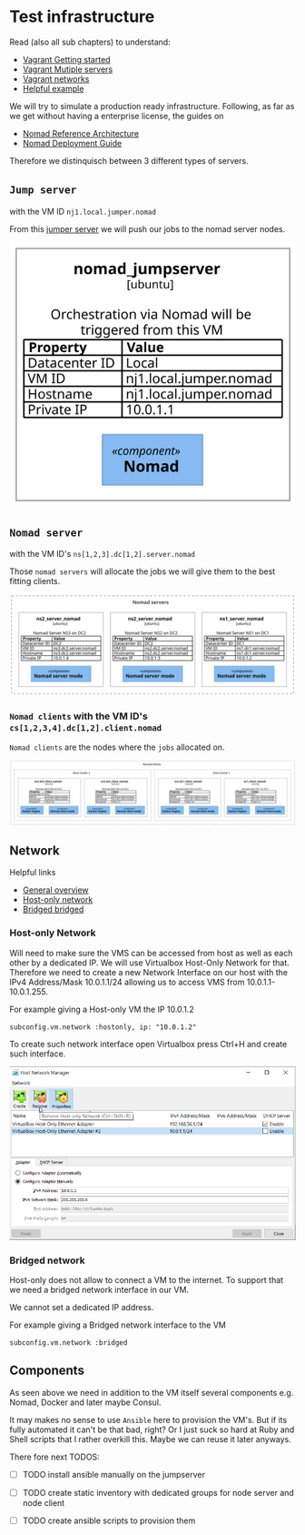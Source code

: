# Test infrastructure

Read (also all sub chapters) to understand:
 * [Vagrant Getting started](https://learn.hashicorp.com/collections/vagrant/getting-started)
 * [Vagrant Mutiple servers](https://www.vagrantup.com/docs/multi-machine)
 * [Vagrant networks](https://www.vagrantup.com/docs/networking)
 * [Helpful example](https://manski.net/2016/09/vagrant-multi-machine-tutorial/)

We will try to simulate a production ready infrastructure. Following, as far as we get without having a enterprise license, the guides on
* [Nomad Reference Architecture](https://learn.hashicorp.com/tutorials/nomad/production-reference-architecture-vm-with-consul?in=nomad/enterprise)
* [Nomad Deployment Guide](https://learn.hashicorp.com/tutorials/nomad/production-deployment-guide-vm-with-consul?in=nomad/enterprise)

Therefore we distinquisch between 3 different types of servers.

## `Jump server`
with the VM ID `nj1.local.jumper.nomad`

From this [jumper server](https://en.wikipedia.org/wiki/Jump_server) we will push our jobs to the nomad server nodes.

![](../doc/local_infrastructure/jumpserver.svg)

## `Nomad server`
with the VM ID's `ns[1,2,3].dc[1,2].server.nomad`

Those `nomad servers` will allocate the jobs we will give them to the best fitting clients.

![](../doc/local_infrastructure/nomad_server.svg)

### `Nomad clients` with the VM ID's `cs[1,2,3,4].dc[1,2].client.nomad`

`Nomad clients` are the nodes where the `jobs` allocated on.

![](../doc/local_infrastructure/nomad_client.svg)

## Network

Helpful links
* [General overview](https://www.thomas-krenn.com/de/wiki/Netzwerkkonfiguration_in_VirtualBox)
* [Host-only network](https://friendsofvagrant.github.io/v1/docs/host_only_networking.html)
* [Bridged bridged](https://friendsofvagrant.github.io/v1/docs/bridged_networking.html)

### Host-only Network

Will need to make sure the VMS can be accessed from host as well as each other by a dedicated IP. We will use Virtualbox Host-Only Network for that. Therefore we need to create a new Network Interface on our host with the IPv4 Address/Mask 10.0.1.1/24 allowing us to access VMS from 10.0.1.1-10.0.1.255.

For example giving a Host-only VM the IP 10.0.1.2
```
subconfig.vm.network :hostonly, ip: "10.0.1.2"
```

To create such network interface open Virtualbox press Ctrl+H and create such interface.

![](../doc/screenshots/virtualbox-hostonly-network.png)

### Bridged network

Host-only does not allow to connect a VM to the internet. To support that we need a bridged network interface in our VM.

We cannot set a dedicated IP address.

For example giving a Bridged network interface to the VM
```
subconfig.vm.network :bridged
```

## Components

As seen above we need in addition to the VM itself several components e.g. Nomad, Docker and later maybe Consul.

It may makes no sense to use `Ansible` here to provision the VM's. But if its fully automated it can't be that bad, right? Or I just suck so hard at Ruby and Shell scripts that I rather overkill this. Maybe we can reuse it later anyways.

There fore next TODOS:

 - [ ] TODO install ansible manually on the jumpserver
 - [ ] TODO create static inventory with dedicated groups for node server and node client
 - [ ] TODO create ansible scripts to provision them
 
